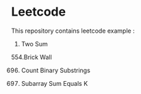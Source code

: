 # Leetcode

This repository contains leetcode example :

1. Two Sum

554.Brick Wall

696. Count Binary Substrings

560. Subarray Sum Equals K 
